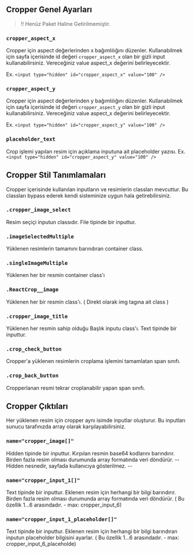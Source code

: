 ## Cropper Genel Ayarları

> !! Henüz Paket Haline Getirilmemiştir.

### `cropper_aspect_x`
Cropper için aspect değerlerinden x bağımlılığını düzenler. Kullanabilmek için sayfa içerisinde id değeri `cropper_aspect_x` olan bir gizli input kullanabilirsiniz. Vereceğiniz value aspect_x değerini belirleyecektir.

Ex.
`<input type="hidden" id="cropper_aspect_x" value="100" />`

### `cropper_aspect_y`
Cropper için aspect değerlerinden y bağımlılığını düzenler. Kullanabilmek için sayfa içerisinde id değeri `cropper_aspect_y` olan bir gizli input kullanabilirsiniz. Vereceğiniz value aspect_x değerini belirleyecektir.

Ex.
`<input type="hidden" id="cropper_aspect_y" value="100" />`

### `placeholder_text`
Crop işlemi yapılan resim için açıklama inputuna ait placeholder yazısı.
Ex.
`<input type="hidden" id="cropper_aspect_y" value="100" />`


## Cropper Stil Tanımlamaları
Cropper içerisinde kullanılan inputların ve resimlerin classları mevcuttur. Bu classları bypass ederek kendi sisteminize uygun hala getirebilirsiniz.

### `.cropper_image_select`
Resim seçiçi inputun classıdır. File tipinde bir inputtur.

### `.imageSelectedMultiple`
Yüklenen resimlerin tamamını barındıran container class.

### `.singleImageMultiple`
Yüklenen her bir resmin container class'ı

### `.ReactCrop__image`
Yüklenen her bir resmin class'ı. ( Direkt olarak img tagına ait class )

### `.cropper_image_title`
Yüklenen her resmin sahip olduğu Başlık inputu class'ı. Text tipinde bir inputtur.

### `.crop_check_button`
Cropper'a yüklenen resimlerin croplama işlemini tamamlatan span sınıfı.

### `.crop_back_button`
Cropperlanan resmi tekrar croplanabilir yapan span sınıfı.


## Cropper Çıktıları
Her yüklenen resim için cropper aynı isimde inputlar oluşturur. Bu inputları sunucu tarafınızda array olarak karşılayabilirsiniz.

### `name="cropper_image[]"`
Hidden tipinde bir inputtur. Kırpılan resmin base64 kodlarını barındırır. Birden fazla resim olması durumunda array formatında veri döndürür.  -- Hidden nesnedir, sayfada kullanıcıya gösterilmez. --

### `name="cropper_input_1[]"`
Text tipinde bir inputtur. Eklenen resim için herhangi bir bilgi barındırır. Birden fazla resim olması durumunda array formatında veri döndürür. ( Bu özellik 1...6 arasındadır. - max: cropper_input_6)

### `name="cropper_input_1_placeholder[]"`
Text tipinde bir inputtur. Eklenen resim için herhangi bir bilgi barındıran inputun placeholder bilgisini ayarlar. ( Bu özellik 1...6 arasındadır. - max: cropper_input_6_placeholde)

